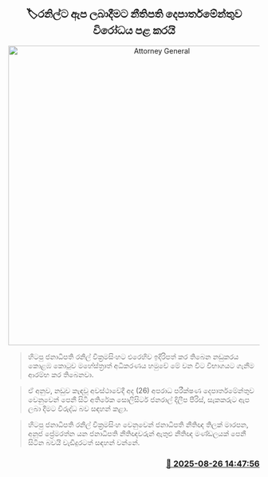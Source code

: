 <p align='center'><b><h2 align='center' title='Attorney General's Department opposes granting bail to Ranil'>🏷රනිල්ට ඇප ලබාදීමට නීතිපති දෙපාර්තමේන්තුව විරෝධය පළ කරයි</h2></b></p>
<p align='center'><img src='https://helakuru.sgp1.cdn.digitaloceanspaces.com/esana/images/lib/ranil-kl.jpg' width='600' alt='Attorney General's Department opposes granting bail to Ranil'></p>

> හිටපු ජනාධිපති රනිල් වික්‍රමසිංහට එරෙහිව ඉදිරිපත් කර තිබෙන නඩුකරය කොළඹ කොටුව මහේස්ත්‍රාත් අධිකරණය හමුවේ මේ වන විට විභාගයට ගැනීම ආරම්භ කර තිබෙනවා.

> ඒ අනුව, නඩුව කැඳවූ අවස්ථාවේදී අද (26) අපරාධ පරීක්ෂණ දෙපාර්තමේන්තුව වෙනුවෙන් පෙනී සිටි අතිරේක සොලිසිටර් ජනරාල් දිලීප පීරිස්, සැකකරුට ඇප ලබා දීමට විරුද්ධ බව සඳහන් කළා.

> හිටපු ජනාධිපති රනිල් වික්‍රමසිංහ වෙනුවෙන් ජනාධිපති නීතිඥ තිලක් මාරපන, අනූජ ප්‍රේමරත්න යන ජනාධිපති නීතිඥවරුන් ඇතුළු නීතිඥ මණ්ඩලයක් පෙනී සිටින බවයි වැඩිදුරටත් සඳහන් වන්නේ.



<h3 align='right'><a href='https://www.helakuru.lk/esana/p/113077/'>📅 2025-08-26 14:47:56</a></h3>
